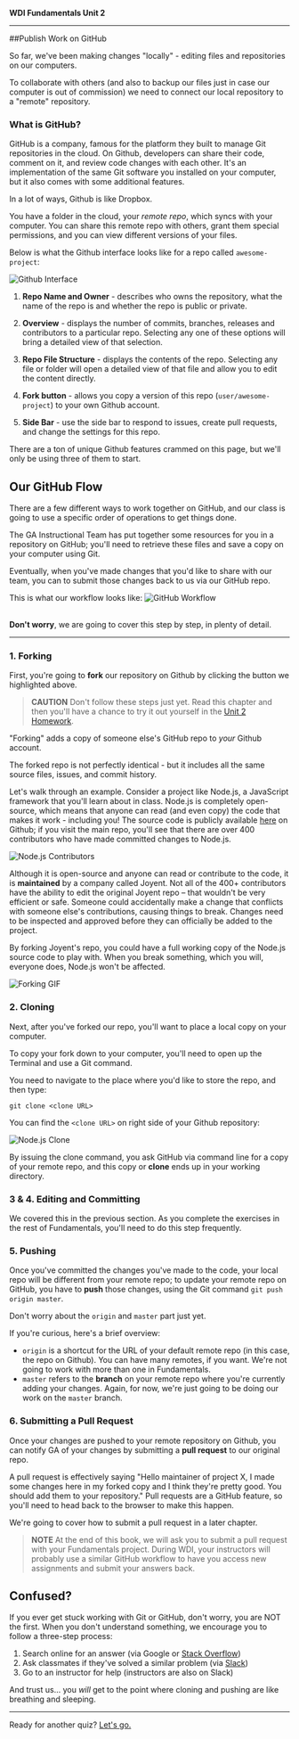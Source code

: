 **WDI Fundamentals Unit 2**

---

##Publish Work on GitHub

So far, we've been making changes "locally" - editing files and repositories on our computers.

To collaborate with others (and also to backup our files just in case our computer is out of commission) we need to connect our local repository to a "remote" repository.

### What is GitHub?

GitHub is a company, famous for the platform they built to manage Git repositories in the cloud. On Github, developers can share their code, comment on it, and review code changes with each other. It's an implementation of the same Git software you installed on your computer, but it also comes with some additional features.

In a lot of ways, Github is like Dropbox. 

You have a folder in the cloud, your *remote repo*, which syncs with your computer. You can share this remote repo with others, grant them special permissions, and you can view different versions of your files.

Below is what the Github interface looks like for a repo called `awesome-project`:

![Github Interface](../assets/chapter2/github.gif)

1. **Repo Name and Owner** - describes who owns the repository, what the name of the repo is and whether the repo is public or private.

2. **Overview** - displays the number of commits, branches, releases and contributors to a particular repo.  Selecting any one of these options will bring a detailed view of that selection.

3. **Repo File Structure** - displays the contents of the repo.  Selecting any file or folder will open a detailed view of that file and allow you to edit the content directly.

4. **Fork button** - allows you copy a version of this repo (`user/awesome-project`) to your own Github account.

5. **Side Bar** - use the side bar to respond to issues, create pull requests, and change the settings for this repo.

There are a ton of unique Github features crammed on this page, but we'll only be using three of them to start.


## Our GitHub Flow

There are a few different ways to work together on GitHub, and our class is going to use a specific order of operations to get things done.

The GA Instructional Team has put together some resources for you in a repository on GitHub; you'll need to retrieve these files and save a copy on your computer using Git. 

Eventually, when you've made changes that you'd like to share with our team, you can to submit those changes back to us via our GitHub repo.

This is what our workflow looks like:
![GitHub Workflow](../assets/chapter2/github_workflow.gif)
<br><br>


**Don't worry**, we are going to cover this step by step, in plenty of detail.

---

### 1. Forking

First, you're going to **fork** our repository on Github by clicking the button we highlighted above. 

> **CAUTION** Don't follow these steps just yet. Read this chapter and then you'll have a chance to try it out yourself in the [Unit 2 Homework](09_assessment.md).

"Forking" adds a copy of someone else's GitHub repo to *your* Github account. 

The forked repo is not perfectly identical - but it includes all the same source files, issues, and commit history.

Let's walk through an example. Consider a project like Node.js, a JavaScript framework that you'll learn about in class. Node.js is completely open-source, which means that anyone can read (and even copy) the code that makes it work - including you! The source code is publicly available [here](https://github.com/joyent/node) on Github; if you visit the main repo, you'll see that there are over 400 contributors who have made committed changes to Node.js.

![Node.js Contributors](../assets/chapter2/node.png)

Although it is open-source and anyone can read or contribute to the code, it is **maintained** by a company called Joyent. Not all of the 400+ contributors have the ability to edit the original Joyent repo – that wouldn't be very efficient or safe. Someone could accidentally make a change that conflicts with someone else's contributions, causing things to break. Changes need to be inspected and approved before they can officially be added to the project.

By forking Joyent's repo, you could have a full working copy of the Node.js source code to play with. When you break something, which you will, everyone does, Node.js won't be affected.

![Forking GIF](../assets/chapter2/fork_node.gif)


### 2. Cloning

Next, after you've forked our repo, you'll want to place a local copy on your computer. 

To copy your fork down to your computer, you'll need to open up the Terminal and use a Git command.

You need to navigate to the place where you'd like to store the repo, and then type:
```
git clone <clone URL>
```
You can find the `<clone URL>` on right side of your Github repository:

![Node.js Clone](../assets/chapter2/node_clone.png)

By issuing the clone command, you ask GitHub via command line for a copy of your remote repo, and this copy or **clone** ends up in your working directory.


### 3 & 4. Editing and Committing

We covered this in the previous section. As you complete the exercises in the rest of Fundamentals, you'll need to do this step frequently.

### 5. Pushing

Once you've committed the changes you've made to the code, your local repo will be different from your remote repo; to update your remote repo on GitHub, you have to **push** those changes, using the Git command `git push origin master`.

Don't worry about the `origin` and `master` part just yet. 

If you're curious, here's a brief overview:
* `origin` is a shortcut for the URL of your default remote repo (in this case, the repo on Github). You can have many remotes, if you want. We're not going to work with more than one in Fundamentals.
* `master` refers to the **branch** on your remote repo where you're currently adding your changes. Again, for now, we're just going to be doing our work on the `master` branch. 


### 6. Submitting a Pull Request

Once your changes are pushed to your remote repository on Github, you can notify GA of your changes by submitting a **pull request** to our original repo. 

A pull request is effectively saying "Hello maintainer of project X, I made some changes here in my forked copy and I think they're pretty good. You should add them to your repository."  Pull requests are a GitHub feature, so you'll need to head back to the browser to make this happen.

We're going to cover how to submit a pull request in a later chapter.

> **NOTE** At the end of this book, we will ask you to submit a pull request with your Fundamentals project. During WDI, your instructors will probably use a similar GitHub workflow to have you access new assignments and submit your answers back.

## Confused?

If you ever get stuck working with Git or GitHub, don't worry, you are NOT the first. When you don't understand something, we encourage you to follow a three-step process:

1. Search online for an answer (via Google or [Stack Overflow](www.stackoverflow.com))
2. Ask classmates if they've solved a similar problem (via [Slack](ga-students.slack.com/wdi-fundamentals))
3. Go to an instructor for help (instructors are also on Slack)

And trust us... you *will* get to the point where cloning and pushing are like breathing and sleeping.

---
Ready for another quiz? [Let's go.](06_quiz.md)
